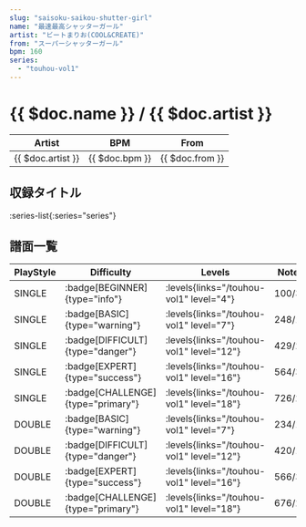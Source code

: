 ```yaml
---
slug: "saisoku-saikou-shutter-girl"
name: "最速最高シャッターガール"
artist: "ビートまりお(COOL&CREATE)"
from: "スーパーシャッターガール"
bpm: 160
series:
  - "touhou-vol1"
---
```


# {{ $doc.name }} / {{ $doc.artist }}

|Artist|BPM|From|
|------|---|----|
|{{ $doc.artist }}|{{ $doc.bpm }}|{{ $doc.from }}|

## 収録タイトル

:series-list{:series="series"}

## 譜面一覧

|PlayStyle|Difficulty|Levels|Notes|Movie|
|---------|----------|------|-----|-----|
|SINGLE| :badge[BEGINNER]{type="info"}| :levels{links="/touhou-vol1" level="4"}|100/3||
|SINGLE| :badge[BASIC]{type="warning"}| :levels{links="/touhou-vol1" level="7"}|248/18||
|SINGLE| :badge[DIFFICULT]{type="danger"}| :levels{links="/touhou-vol1" level="12"}|429/20||
|SINGLE| :badge[EXPERT]{type="success"}| :levels{links="/touhou-vol1" level="16"}|564/39||
|SINGLE| :badge[CHALLENGE]{type="primary"}| :levels{links="/touhou-vol1" level="18"}|726/27||
|DOUBLE| :badge[BASIC]{type="warning"}| :levels{links="/touhou-vol1" level="7"}|234/15||
|DOUBLE| :badge[DIFFICULT]{type="danger"}| :levels{links="/touhou-vol1" level="12"}|420/17||
|DOUBLE| :badge[EXPERT]{type="success"}| :levels{links="/touhou-vol1" level="16"}|566/31||
|DOUBLE| :badge[CHALLENGE]{type="primary"}| :levels{links="/touhou-vol1" level="18"}|676/28||
